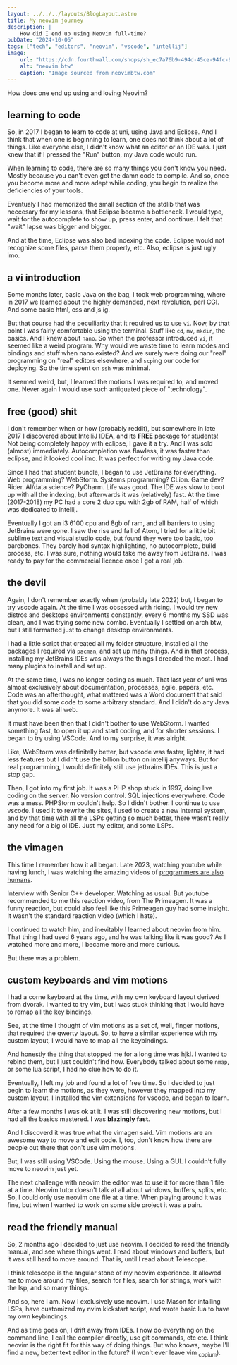 ```yaml
---
layout: ../../../layouts/BlogLayout.astro
title: My neovim journey
description: |
    How did I end up using Neovim full-time?
pubDate: "2024-10-06"
tags: ["tech", "editors", "neovim", "vscode", "intellij"]
image: 
    url: "https://cdn.fourthwall.com/shops/sh_ec7a76b9-494d-45ce-94fc-960de21133c3/themes/2c4ba4ec-1347-41bf-9c5d-0759caf2c430.png"
    alt: "neovim btw"
    caption: "Image sourced from neovimbtw.com"
---
```


How does one end up using and loving Neovim?

## learning to code

So, in 2017 I began to learn to code at uni, using Java and Eclipse.
And I think that when one is beginning to learn, one does not think
about a lot of things. Like everyone else, I didn't know what an
editor or an IDE was. I just knew that if I pressed the "Run" button,
my Java code would run.

When learning to code, there are so many things you don't know you need.
Mostly because you can't even get the damn code to compile. And so,
once you become more and more adept while coding, you begin to realize
the deficiencies of your tools.

Eventualy I had memorized the small section of the stdlib that was
neccesary for my lessons, that Eclipse became a bottleneck.
I would type, wait for the autocomplete to show up, press enter,
and continue. I felt that "wait" lapse was bigger and bigger.

And at the time, Eclipse was also bad indexing the code. Eclipse
would not recognize some files, parse them properly, etc. Also,
eclipse is just ugly imo.


## a vi introduction

Some months later, basic Java on the bag, I took web programming,
where in 2017 we learned about the highly demanded, next revolution,
perl CGI. And some basic html, css and js ig.

But that course had the peculliarity that it required us to use `vi`.
Now, by that point I was fairly comfortable using the terminal. Stuff
like `cd`, `mv`, `mkdir`, the basics. And I knew about `nano`.
So when the professor introduced `vi`, it seemed like a weird program.
Why would we waste time to learn modes and bindings and stuff when
nano existed? And we surely were doing our "real" programming on
"real" editors elsewhere, and `scp`ing our code for deploying.
So the time spent on `ssh` was minimal.

It seemed weird, but, I learned the motions I was required to,
and moved one. Never again I would use such antiquated piece of
"technology".


## free (good) shit

I don't remember when or how (probably reddit), but somewhere 
in late 2017 I discovered about IntelliJ IDEA, and its **__FREE__**
package for students! Not being completely happy with eclipse,
I gave it a try. And I was sold (almost) immediately. Autocompletion
was flawless, it was faster than eclipse, and it looked cool imo.
It was perfect for writing my Java code.

Since I had that student bundle, I began to use JetBrains for everything.
Web programming? WebStorm. Systems programming? CLion. Game dev?
Rider. AI/data science? PyCharm. Life was good. The IDE was slow
to boot up with all the indexing, but afterwards it was (relatively)
fast. At the time (2017-2018) my PC had a core 2 duo cpu with 2gb of RAM,
half of which was dedicated to intellij.

Eventually I got an i3 6100 cpu and 8gb of ram, and all barriers
to using JetBrains were gone. I saw the rise and fall of Atom,
I tried for a little bit sublime text and visual studio code,
but found they were too basic, too barebones. They barely had syntax
highlighting, no autocomplete, build process, etc. I was sure,
nothing would take me away from JetBrains. I was ready to
pay for the commercial licence once I got a real job.


## the devil

Again, I don't remember exactly when (probably late 2022) but,
I began to try vscode again.
At the time I was obsessed with ricing. I would try new distros
and desktops environments constantly, every 6 months my SSD was clean,
and I was trying some new combo. Eventually I settled on arch btw,
but I still formatted just to change desktop environments.

I had a little script that created all my folder structure,
installed all the packages I required via `pacman`, and set up many
things. And in that process, installing my JetBrains IDEs was always
the things I dreaded the most. I had many plugins to install and set up.

At the same time, I was no longer coding as much. That last year of uni
was almost exclusively about documentation, processes, agile, papers, etc.
Code was an afterthought, what mattered was a Word document that said
that you did some code to some arbitrary standard. And I didn't do any
Java anymore. It was all web.

It must have been then that I didn't bother to use WebStorm. I wanted
something fast, to open it up and start coding, and for shorter sessions.
I began to try using VSCode. And to my surprise, it was alright.

Like, WebStorm was definitelly better, but vscode was faster, lighter,
it had less features but I didn't use the billion button on intellij anyways.
But for real programming, I would definitely still use jetbrains IDEs.
This is just a stop gap.

Then, I got into my first job. It was a PHP shop stuck in 1997, doing
live coding on the server. No version control. SQL injections everywhere.
Code was a mess. PHPStorm couldn't help. So I didn't bother. I continue to
use vscode. I used it to rewrite the sites, I used to create a new internal
system, and by that time with all the LSPs getting so much better,
there wasn't really any need for a big ol IDE. Just my editor, and
some LSPs.


## the vimagen

This time I remember how it all began. Late 2023, watching youtube while
having lunch, I was watching the amazing videos of [programmers are
also humans](https://www.youtube.com/@programmersarealsohuman5909).

Interview with Senior C++ developer. Watching as usual. But youtube
recommended to me this reaction video, from The Primeagen.
It was a funny reaction, but could also feel like this Primeagen guy
had some insight. It wasn't the standard reaction video (which I hate).

I continued to watch him, and inevitably I learned about neovim from him.
That thing I had used 6 years ago, and he was talking like it was good?
As I watched more and more, I became more and more curious.

But there was a problem.


## custom keyboards and vim motions

I had a corne keyboard at the time, with my own keyboard layout derived
from dvorak. I wanted to try vim, but I was stuck thinking that I would
have to remap all the key bindings.

See, at the time I thought of vim motions as a set of, well, finger motions,
that required the qwerty layout. So, to have a similar experience with
my custom layout, I would have to map all the keybindings.

And honestly the thing that stopped me for a long time was hjkl.
I wanted to rebind them, but I just couldn't find how. Everybody
talked about some `nmap`, or some lua script, I had no clue how
to do it.

Eventually, I left my job and found a lot of free time. So I decided
to just begin to learn the motions, as they were, however they mapped
into my custom layout. I installed the vim extensions for vscode,
and began to learn.

After a few months I was ok at it. I was still discovering new motions,
but I had all the basics mastered. I was **blazingly fast**.

And I discoverd it was true what the vimagen said. Vim motions are an
awesome way to move and edit code. I, too, don't know how there are
people out there that don't use vim motions.

But, I was still using VSCode. Using the mouse. Using a GUI. I couldn't
fully move to neovim just yet.

The next challenge with neovim the editor was to use it for more than
1 file at a time. Neovim tutor doesn't talk at all about windows, buffers,
splits, etc. So, I could only use neovim one file at a time.
When playing around it was fine, but when I wanted to work on some side
project it was a pain.



## read the friendly manual

So, 2 months ago I decided to just use neovim. I decided to read the
friendly manual, and see where things went. I read about windows
and buffers, but it was still hard to move around. That is, until
I read about Telescope.

I think telescope is the angular stone of my neovim experience.
It allowed me to move around my files, search for files,
search for strings, work with the lsp, and so many things.


And so, here I am. Now I exclusively use neovim. I use Mason for intalling
LSPs, have customized my nvim kickstart script, and wrote basic lua
to have my own keybindings.

And as time goes on, I drift away from IDEs. I now do everything on the
command line, I call the compiler directly, use git commands, etc etc.
I think neovim is the right fit for this way of doing things. But who
knows, maybe I'll find a new, better text editor in the future? (I won't
ever leave vim <sub>copium</sub>).





